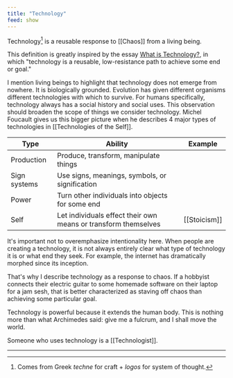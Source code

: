 ```yaml
---
title: "Technology"
feed: show
---
```


Technology[^footnote] is a reusable response to [[Chaos]] from a living being. 

[^footnote]: Comes from Greek _techne_ for craft + _logos_ for system of thought. 

This definition is greatly inspired by the essay [What is Technology?](https://letterstoayoungtechnologist.com/What-is-Technology),  in which "technology is a reusable, low-resistance path to achieve some end or goal." 

I mention living beings to highlight that technology does not emerge from nowhere. It is biologically grounded. Evolution has given different organisms different technologies with which to survive. For humans specifically, technology always has a social history and social uses. This observation should broaden the scope of things we consider technology. Michel Foucault gives us this bigger picture when he describes 4 major types of technologies in [[Technologies of the Self]].

|Type|Ability|Example|
|----|-------|---------|
|Production|Produce, transform, manipulate things||
|Sign systems|Use signs, meanings, symbols, or signification||
|Power|Turn other individuals into objects for some end||
|Self|Let individuals effect their own means or transform themselves|[[Stoicism]]|

It's important not to overemphasize intentionality here. When people are creating a technology, it is not always entirely clear what type of technology it is or what end they seek. For example, the internet has dramatically morphed since its inception. 

That's why I describe technology as a response to chaos. If a hobbyist connects their electric guitar to some homemade software on their laptop for a jam sesh, that is better characterized as staving off chaos than achieving some particular goal.

Technology is powerful because it extends the human body. This is nothing more than what Archimedes said: give me a fulcrum, and I shall move the world.

Someone who uses technology is a [[Technologist]].

---